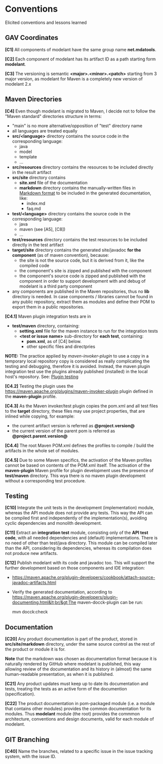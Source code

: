 Conventions
===========

Elicited conventions and lessons learned

GAV Coordinates
---------------

**\[C1\]** All components of modelant have the same group name **net.mdatools**.

**\[C2\]** Each component of modelant has its artifact ID as a path starting form **modelant**.

**\[C3\]** The versioning is semantic **&lt;major&gt;.&lt;minor&gt;.&lt;patch&gt;** starting from 3 major version, as modelant for Maven is a completely new version of modelant 2.x

Maven Directories
-----------------

**\[C4\]** Even though modelant is migrated to Maven, I decide not to follow the "Maven standard" directories structure in terms:

  * "main" is no more alternative/opposition of "test" directory name
  * all languages are treated equally
  * **src/&lt;language&gt;** directory contains the source code in the corresponding language:
    * java
    * model
    * template
    * ...
  * **src/resources** directory contains the resources to be included directly in the result artifact
  * **src/site** directory contains
    * **site.xml** file of the documentation
    * **markdown** directory contains the manually-written files in [Markdown format](https://daringfireball.net/projects/markdown/syntax) to be included in the generated documentation, like:
        * index.md
        * faq.md
  * **test/&lt;language&gt;** directory contains the source code in the corresponding language:
    * java
    * maven (see \[A5\], \[C8\]) 
    * ...    
  * **test/resources** directory contains the test resources to be included directly in the test artifact
  * **target/site** directory contains the generated site/javadoc **for the component** (as of maven convention), because:
    * the site is not the source code, but it is derived from it, like the compiled code
    * the component's site is zipped and published with the component
    * the component's source code is zipped and published with the component in order to support development with and debug of modelant is a third party component
  * any components are published in the Maven repositories, thus no **lib** directory is needed. In case components / libraries cannot be found in any public repository, extract them as modules and define their POM to export them in a public repositories.

**\[C4.1\]** Maven plugin integration tests are in 

   * **test/maven** directory, containing:
      * **setting.xml** file for the maven instance to run for the integration tests    
      * **&lt;test or issue name&gt;** sub-directory for **each test**, containing: 
         * **pom.xml**, as of \[C4\] below.
         * other specific files and directpries
      
  
  **NOTE:** The practice applied by *maven-invoker-plugin* to use a copy in a temporary local repository copy is considered as really complicating the testing and debugging, therefore it is avoided. Instead, the maven plugin integration test use the plugins already published (installed) in the local host's repository. See: [Plugin testing](https://maven.apache.org/plugin-developers/plugin-testing.html)
  
**\[C4.2\]** Testing the plugin uses the https://maven.apache.org/plugins/maven-invoker-plugin plugin defined in the **maven-plugin** profile.
              
**\[C4.3\]** As the Maven invoker/test plugin copies the pom.xml and all test files to the **target** directory, these files may use project properties, that are inlined while copying, for example:

  * the current artifact version is referred as **@project.version@**
  * the current version of the parent pom is referred as **@project.parent.version@**
  
**\[C4.4\]** The root Maven POM.xml defines the profiles to compile / build the artifacts in the whole set of modules. 

**\[C4.5\]** Due to some Maven specifics, the activation of the Maven profiles cannot be based on contents of the POM.xml itself. The activation of the **maven-plugin** Maven profile for plugin development uses the presence of **test/maven** directory. This wya there is no maven plugin development without a corresponding test procedure.


Testing
-------

**\[C10\]** Integrate the unit tests in the development (implementation) module, whereas the API module does not provide any tests. This way the API can be compiled first and independently of the implementation(s), avoiding cyclic dependencies and monolith development.

**\[C11\]** Extract an **integration test** module, consisting only of the **API test code**, with all needed dependencies and (default) implementations. There is no need of other than test/java directory. This module can be compiled later than the API, considering its dependencies, whereas its compilation does not produce new artifacts.

**\[C12\]** Publish modelant with its code and javadoc too. This will support the further development based on those components and IDE integration:

  * https://maven.apache.org/plugin-developers/cookbook/attach-source-javadoc-artifacts.html
  * Verify the generated documentation, according to https://maven.apache.org/plugin-developers/plugin-documenting.html&lt;br/&gt;The maven-docck-plugin can be run:

    mvn docck:check

Documentation
-------------

**\[C20\]** Any product documentation is part of the product, stored in **src/site/markdown** directory, under the same source control as the rest of the product or module it is for.

**Note** that the markdown was chosen as documentation format because it is naturally rendered by GitHub where modelant is published, this way allowing review of the documentation and its history in (almost) the same human-readable presentation, as when it is published.

**\[C21\]** Any product updates must keep up to date its documentation and tests, treating the tests as an active form of the documention (specification).

**\[C22\]** The product documentation in pom-packaged module (i.e. a module that contains other modules) provides the common documentation for its modules. Thus **modelant** module (the root) provides the commmon architecture, conventions and design documents, valid for each module of modelant.

GIT Branching
-------------

**\[C40\]** Name the branches, related to a specific issue in the issue tracking system, with the issue ID.
